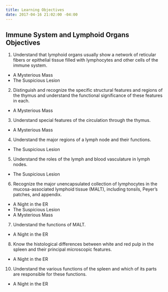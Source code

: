 ```yaml
---
title: Learning Objectives
date: 2017-04-16 21:02:00 -04:00
---
```


## Immune System and Lymphoid Organs Objectives

1. Understand that lymphoid organs usually show a network of reticular fibers or epithelial tissue filled with lymphocytes and other cells of the immune system.
* A Mysterious Mass
* The Suspicious Lesion
2. Distinguish and recognize the specific structural features and regions of the thymus and understand the functional significance of these features in each.
* A Mysterious Mass
3. Understand special features of the circulation through the thymus.
* A Mysterious Mass
4. Understand the major regions of a lymph node and their functions.
* The Suspicious Lesion
5. Understand the roles of the lymph and blood vasculature in lymph nodes.
* The Suspicious Lesion
6. Recognize the major unencapsulated collection of lymphocytes in the mucosa-associated lymphoid tissue (MALT), including tonsils, Peyer’s patches, and appendix.
* A Night in the ER
* The Suspicious Lesion
* A Mysterious Mass
7. Understand the functions of MALT.
* A Night in the ER
8. Know the histological differences between white and red pulp in the spleen and their principal microscopic features.
* A Night in the ER
10. Understand the various functions of the spleen and which of its parts are responsible for these functions.
* A Night in the ER